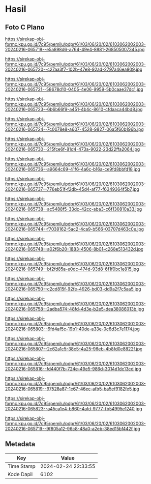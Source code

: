 # Hasil

## Foto C Plano

https://sirekap-obj-formc.kpu.go.id/7c95/pemilu/pdpr/61/03/06/20/02/6103062002003-20240216-065718--e5a898d6-a764-49e4-8881-268505007345.jpg

https://sirekap-obj-formc.kpu.go.id/7c95/pemilu/pdpr/61/03/06/20/02/6103062002003-20240216-065720--c27aa3f7-102b-47e8-92ad-2797a46ea809.jpg

https://sirekap-obj-formc.kpu.go.id/7c95/pemilu/pdpr/61/03/06/20/02/6103062002003-20240216-065721--58678d10-0405-4e06-9959-5b0caae37dc1.jpg

https://sirekap-obj-formc.kpu.go.id/7c95/pemilu/pdpr/61/03/06/20/02/6103062002003-20240216-065723--6b6b66f9-a451-4b4c-8610-cfdaaca44bd8.jpg

https://sirekap-obj-formc.kpu.go.id/7c95/pemilu/pdpr/61/03/06/20/02/6103062002003-20240216-065724--7c0078e8-a607-4528-9827-06a5f60b196b.jpg

https://sirekap-obj-formc.kpu.go.id/7c95/pemilu/pdpr/61/03/06/20/02/6103062002003-20240216-065730--215fce6f-81d4-473a-9022-23d22ffa2064.jpg

https://sirekap-obj-formc.kpu.go.id/7c95/pemilu/pdpr/61/03/06/20/02/6103062002003-20240216-065736--a9664c69-41f6-4a6c-b16a-ce9fd8bbfd18.jpg

https://sirekap-obj-formc.kpu.go.id/7c95/pemilu/pdpr/61/03/06/20/02/6103062002003-20240216-065737--776eb51f-f2db-45d4-af77-f6349364f5b7.jpg

https://sirekap-obj-formc.kpu.go.id/7c95/pemilu/pdpr/61/03/06/20/02/6103062002003-20240216-065738--ac5488f5-33dc-42cc-aba3-c6f130810a33.jpg

https://sirekap-obj-formc.kpu.go.id/7c95/pemilu/pdpr/61/03/06/20/02/6103062002003-20240216-065744--f7039162-5ac2-4ca9-b566-03707d463c0e.jpg

https://sirekap-obj-formc.kpu.go.id/7c95/pemilu/pdpr/61/03/06/20/02/6103062002003-20240216-065748--a02f6b20-1883-4506-8b01-c268e513432d.jpg

https://sirekap-obj-formc.kpu.go.id/7c95/pemilu/pdpr/61/03/06/20/02/6103062002003-20240216-065749--bf2fd85a-e0dc-474d-93d8-6f1f0bc1e815.jpg

https://sirekap-obj-formc.kpu.go.id/7c95/pemilu/pdpr/61/03/06/20/02/6103062002003-20240216-065750--c2cd815f-92fe-4926-bd03-dd9a2f7c5aa5.jpg

https://sirekap-obj-formc.kpu.go.id/7c95/pemilu/pdpr/61/03/06/20/02/6103062002003-20240216-065758--2adba574-48fd-4d3e-b2e5-dea38086013b.jpg

https://sirekap-obj-formc.kpu.go.id/7c95/pemilu/pdpr/61/03/06/20/02/6103062002003-20240216-065803--6fd4af5c-19b1-40de-a33e-0c6d3c7e1174.jpg

https://sirekap-obj-formc.kpu.go.id/7c95/pemilu/pdpr/61/03/06/20/02/6103062002003-20240216-065807--2c62a1c5-38c5-4a25-96eb-4b8fd0e8822f.jpg

https://sirekap-obj-formc.kpu.go.id/7c95/pemilu/pdpr/61/03/06/20/02/6103062002003-20240216-065816--fd440f7b-724e-49e5-986d-3014d1dc13cd.jpg

https://sirekap-obj-formc.kpu.go.id/7c95/pemilu/pdpr/61/03/06/20/02/6103062002003-20240216-065819--97528a87-1c67-46ec-afb5-ba5ef9182fe5.jpg

https://sirekap-obj-formc.kpu.go.id/7c95/pemilu/pdpr/61/03/06/20/02/6103062002003-20240216-065823--a45ca1e4-b860-4afd-9777-fb54995e1240.jpg

https://sirekap-obj-formc.kpu.go.id/7c95/pemilu/pdpr/61/03/06/20/02/6103062002003-20240216-065719--9f805a12-96c8-48a0-a2eb-38ed15bf442f.jpg


## Metadata

| Key        | Value               |
| ---------- | ------------------- |
| Time Stamp | 2024-02-24 22:33:55 |
| Kode Dapil | 6102                |




